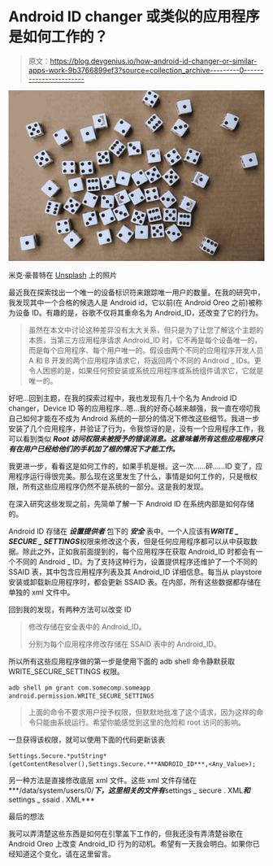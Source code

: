 # Android ID changer 或类似的应用程序是如何工作的？

> 原文：<https://blog.devgenius.io/how-android-id-changer-or-similar-apps-work-9b3766899ef3?source=collection_archive---------0----------------------->

![](img/554c3da8e1b03e6a0ca86bd5791ee6fc.png)

米克·豪普特在 [Unsplash](https://unsplash.com/collections/2416700/how-many?utm_source=unsplash&utm_medium=referral&utm_content=creditCopyText) 上的照片

最近我在探索找出一个唯一的设备标识符来跟踪唯一用户的数量。在我的研究中，我发现其中一个合格的候选人是 Android id，它以前(在 Android Oreo 之前)被称为设备 ID。有趣的是，谷歌不仅将其重命名为 Android_ID，还改变了它的行为。

> 虽然在本文中讨论这种差异没有太大关系，但只是为了让您了解这个主题的本质，当第三方应用程序请求 Android_ID 时，它不再是每个设备唯一的，而是每个应用程序、每个用户唯一的。假设由两个不同的应用程序开发人员 A 和 B 开发的两个应用程序请求它，将返回两个不同的 Android _ IDs。更令人困惑的是，如果任何预安装或系统应用程序或系统组件请求它，它就是唯一的。

好吧…回到主题，在我的探索过程中，我也发现有几十个名为 Android ID changer，Device ID 等的应用程序…嗯…我的好奇心越来越强，我一直在唠叨我自己如何才能在不成为 Android 系统的一部分的情况下修改这些细节。我进一步安装了几个应用程序，并验证了行为，令我惊讶的是，没有一个应用程序工作，我可以看到类似 ***Root 访问权限未被授予的错误消息。这意味着所有这些应用程序只有在用户已经给他们的手机加了根的情况下才能工作。***

我更进一步，看看这是如何工作的，如果手机是根。这一次……砰……ID 变了，应用程序运行得很完美。那么现在这里发生了什么，事情是如何工作的，只是根权限，所有这些应用程序仍然不是系统的一部分。这是我的发现。

在深入研究这些发现之前，先简单了解一下 Android ID 在系统内部是如何存储的。

Android ID 存储在 ***设置提供者*** 包下的 ***安全*** 表中。一个人应该有***WRITE _ SECURE _ SETTINGS***权限来修改这个表，但是任何应用程序都可以从中获取数据。除此之外，正如我前面提到的，每个应用程序在获取 Android_ID 时都会有一个不同的 Android _ ID。为了支持这种行为，设置提供程序还维护了一个不同的 SSAID 表，其中包含应用程序列表及其 Android_ID 详细信息。每当从 playstore 安装或卸载新应用程序时，都会更新 SSAID 表。在内部，所有这些数据都存储在单独的 xml 文件中。

回到我的发现，有两种方法可以改变 ID

> 修改存储在安全表中的 Android_ID。
> 
> 分别为每个应用程序修改存储在 SSAID 表中的 Android_ID。

所以所有这些应用程序做的第一步是使用下面的 adb shell 命令静默获取 WRITE_SECURE_SETTINGS 权限。

```
adb shell pm grant com.somecomp.someapp android.permission.WRITE_SECURE_SETTINGS
```

> 上面的命令不要求用户授予权限，但默默地批准了这个请求，因为这样的命令只能由系统运行。希望你能感觉到这里的危险和 root 访问的影响。

一旦获得该权限，就可以使用下面的代码更新该表

```
Settings.Secure.*putString*(getContentResolver(),Settings.Secure.***ANDROID_ID***,<Any_Value>);
```

另一种方法是直接修改底层 xml 文件。这些 xml 文件存储在***/data/system/users/0/***下，这里相关的文件有***settings _ secure . XML***和***settings _ ssaid . XML***

最后的想法

我可以弄清楚这些东西是如何在引擎盖下工作的，但我还没有弄清楚谷歌在 Android Oreo 上改变 Android_ID 行为的动机。希望有一天我会明白。如果你已经知道这个变化，请在这里留言。